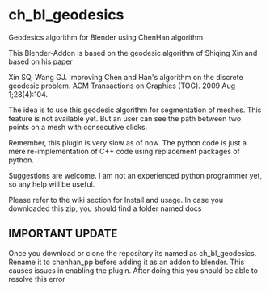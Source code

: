 # ch_bl_geodesics
Geodesics algorithm for Blender using ChenHan algorithm

This Blender-Addon is based on the geodesic algorithm of Shiqing Xin and based on his paper

Xin SQ, Wang GJ. Improving Chen and Han's algorithm on the discrete geodesic problem. ACM Transactions on Graphics (TOG). 2009 Aug 1;28(4):104.

The idea is to use this geodesic algorithm for segmentation of meshes. This feature is not available yet. But an user can see the path between two points on a mesh with consecutive clicks. 

Remember, this plugin is very slow as of now. The python code is just a mere re-implementation of C++ code using replacement packages of python.

Suggestions are welcome. I am not an experienced python programmer yet, so any help will be useful.

Please refer to the wiki section for Install and usage. In case you downloaded this zip, you should find a folder named docs

IMPORTANT UPDATE
----------------

Once you download or clone the repository its named as ch_bl_geodesics. Rename it to chenhan_pp before adding it as an addon to blender. This causes issues in enabling the plugin. After doing this you should be able to resolve this error
